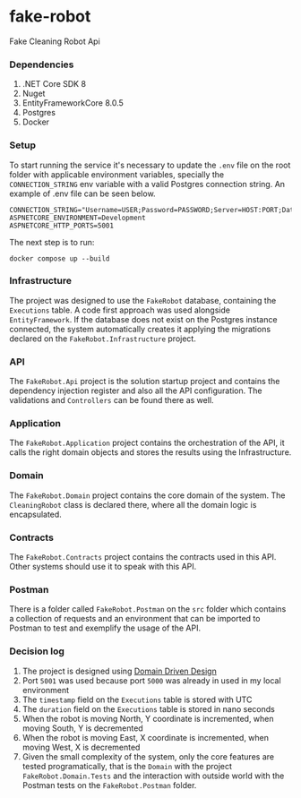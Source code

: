 # fake-robot
Fake Cleaning Robot Api

### Dependencies
1. .NET Core SDK  8
2. Nuget
3. EntityFrameworkCore 8.0.5
4. Postgres
5. Docker
   

### Setup
To start running the service it's necessary to update the `.env` file on the root folder with applicable environment variables, specially the `CONNECTION_STRING` env variable with a valid Postgres connection string. An example of .env file can be seen below.

```dotenv
CONNECTION_STRING="Username=USER;Password=PASSWORD;Server=HOST:PORT;Database=FakeRobot"
ASPNETCORE_ENVIRONMENT=Development
ASPNETCORE_HTTP_PORTS=5001
```

The next step is to run:

```
docker compose up --build
```
### Infrastructure
The project was designed to use the `FakeRobot` database, containing the `Executions` table. A code first approach was used alongside `EntityFramework`. If the database does not exist on the Postgres instance connected, the system automatically creates it applying the migrations declared on the `FakeRobot.Infrastructure` project.

### API
The `FakeRobot.Api` project is the solution startup project and contains the dependency injection register and also all the API configuration. The validations and `Controllers` can be found there as well.

### Application

The `FakeRobot.Application` project contains the orchestration of the API, it calls the right domain objects and stores the results using the Infrastructure.

### Domain
The `FakeRobot.Domain` project contains the core domain of the system. The `CleaningRobot` class is declared there, where all the domain logic is encapsulated.

### Contracts
The `FakeRobot.Contracts` project contains the contracts used in this API. Other systems should use it to speak with this API.

### Postman
There is a folder called `FakeRobot.Postman` on the `src` folder which contains a collection of requests and an environment that can be imported to Postman to test and exemplify the usage of the API.

### Decision log
1. The project is designed using [Domain Driven Design](https://github.com/tdonker/domain-driven-design-links)
2. Port `5001` was used because port `5000` was already in used in my local environment 
3. The `timestamp` field on the `Executions` table is stored with UTC
4. The `duration` field on the `Executions` table is stored in nano seconds
5. When the robot is moving North, Y coordinate is incremented, when moving South, Y is decremented
6. When the robot is moving East, X coordinate is incremented, when moving West, X is decremented
7. Given the small complexity of the system, only the core features are tested programatically, that is the `Domain` with the project `FakeRobot.Domain.Tests` and the interaction with outside world with the Postman tests on the `FakeRobot.Postman` folder. 
